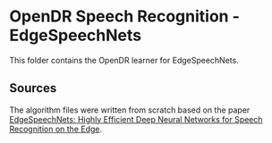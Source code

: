 # OpenDR Speech Recognition - EdgeSpeechNets

This folder contains the OpenDR learner for EdgeSpeechNets.

## Sources

The algorithm files were written from scratch based on the paper [EdgeSpeechNets: Highly Efficient Deep Neural Networks for Speech Recognition on the Edge](https://arxiv.org/abs/1810.08559).